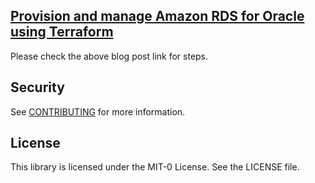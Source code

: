 ## [Provision and manage Amazon RDS for Oracle using Terraform](https://aws.amazon.com/blogs/database/provision-and-manage-amazon-rds-for-oracle-using-terraform/)

Please check the above blog post link for steps. 

## Security

See [CONTRIBUTING](CONTRIBUTING.md#security-issue-notifications) for more information.

## License

This library is licensed under the MIT-0 License. See the LICENSE file.

